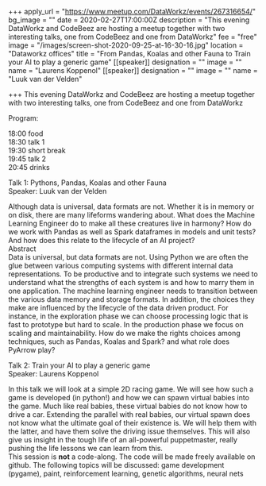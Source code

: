 +++
apply_url = "https://www.meetup.com/DataWorkz/events/267316654/"
bg_image = ""
date = 2020-02-27T17:00:00Z
description = "This evening DataWorkz and CodeBeez are hosting a meetup together with two interesting talks, one from CodeBeez and one from DataWorkz"
fee = "free"
image = "/images/screen-shot-2020-09-25-at-16-30-16.jpg"
location = "Dataworkz offices"
title = "From Pandas, Koalas and other Fauna to Train your AI to play a generic game"
[[speaker]]
designation = ""
image = ""
name = "Laurens Koppenol"
[[speaker]]
designation = ""
image = ""
name = "Luuk van der Velden"

+++
This evening DataWorkz and CodeBeez are hosting a meetup together with two interesting talks, one from CodeBeez and one from DataWorkz  
  
Program:  
  
18:00 food  
18:30 talk 1  
19:30 short break  
19:45 talk 2  
20:45 drinks  
  
Talk 1: Pythons, Pandas, Koalas and other Fauna  
Speaker: Luuk van der Velden  
  
Although data is universal, data formats are not. Whether it is in memory or on disk, there are many lifeforms wandering about. What does the Machine Learning Engineer do to make all these creatures live in harmony? How do we work with Pandas as well as Spark dataframes in models and unit tests? And how does this relate to the lifecycle of an AI project?  
Abstract  
Data is universal, but data formats are not. Using Python we are often the glue between various computing systems with different internal data representations. To be productive and to integrate such systems we need to understand what the strengths of each system is and how to marry them in one application. The machine learning engineer needs to transition between the various data memory and storage formats. In addition, the choices they make are influenced by the lifecycle of the data driven product. For instance, in the exploration phase we can choose processing logic that is fast to prototype but hard to scale. In the production phase we focus on scaling and maintainability. How do we make the rights choices among techniques, such as Pandas, Koalas and Spark? and what role does PyArrow play?  
  
Talk 2: Train your AI to play a generic game  
Speaker: Laurens Koppenol  
  
In this talk we will look at a simple 2D racing game. We will see how such a game is developed (in python!) and how we can spawn virtual babies into the game. Much like real babies, these virtual babies do not know how to drive a car. Extending the parallel with real babies, our virtual spawn does not know what the ultimate goal of their existence is. We will help them with the latter, and have them solve the driving issue themselves. This will also give us insight in the tough life of an all-powerful puppetmaster, really pushing the life lessons we can learn from this.  
This session is **not** a code-along. The code will be made freely available on github. The following topics will be discussed: game development (pygame), paint, reinforcement learning, genetic algorithms, neural nets